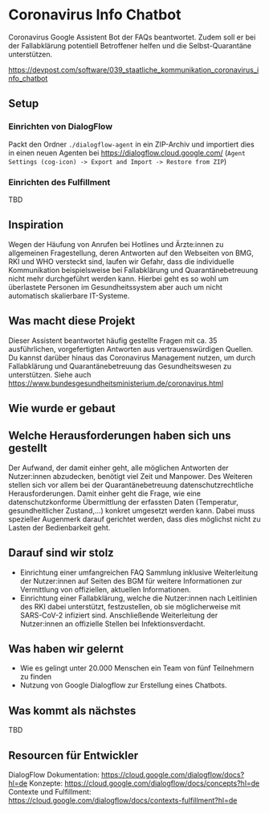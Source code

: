 # Coronavirus Info Chatbot

Coronavirus Google Assistent Bot der FAQs beantwortet. Zudem soll er bei der Fallabklärung potentiell Betroffener helfen und die Selbst-Quarantäne unterstützen.

<https://devpost.com/software/039_staatliche_kommunikation_coronavirus_info_chatbot>

## Setup

### Einrichten von DialogFlow

Packt den Ordner `./dialogflow-agent` in ein ZIP-Archiv und importiert dies in einen neuen Agenten bei <https://dialogflow.cloud.google.com/> (`Agent Settings (cog-icon) -> Export and Import -> Restore from ZIP`)

### Einrichten des Fulfillment

TBD

## Inspiration

Wegen der Häufung von Anrufen bei Hotlines und Ärzte:innen zu allgemeinen Fragestellung, deren Antworten auf den Webseiten von BMG, RKI und WHO versteckt sind, laufen wir Gefahr, dass die individuelle Kommunikation beispielsweise bei Fallabklärung und Quarantänebetreuung nicht mehr durchgeführt werden kann. Hierbei geht es so wohl um überlastete Personen im Gesundheitssystem aber auch um nicht automatisch skalierbare IT-Systeme.

## Was macht diese Projekt

Dieser Assistent beantwortet häufig gestellte Fragen mit ca. 35 ausführlichen, vorgefertigten Antworten aus vertrauenswürdigen Quellen. Du kannst darüber hinaus das Coronavirus Management nutzen, um durch Fallabklärung und Quarantänebetreuung das Gesundheitswesen zu unterstützen. Siehe auch <https://www.bundesgesundheitsministerium.de/coronavirus.html>

## Wie wurde er gebaut

## Welche Herausforderungen haben sich uns gestellt

Der Aufwand, der damit einher geht, alle möglichen Antworten der Nutzer:innen abzudecken, benötigt viel Zeit und Manpower. Des Weiteren stellen sich vor allem bei der Quarantänebetreuung datenschutzrechtliche Herausforderungen. Damit einher geht die Frage, wie eine datenschutzkonforme Übermittlung der erfassten Daten (Temperatur, gesundheitlicher Zustand,...) konkret umgesetzt werden kann. Dabei muss spezieller Augenmerk darauf gerichtet werden, dass dies möglichst nicht zu Lasten der Bedienbarkeit geht.

## Darauf sind wir stolz

* Einrichtung einer umfangreichen FAQ Sammlung inklusive Weiterleitung der Nutzer:innen auf Seiten des BGM für weitere Informationen zur Vermittlung von offiziellen, aktuellen Informationen.
* Einrichtung einer Fallabklärung, welche die Nutzer:innen nach Leitlinien des RKI dabei unterstützt, festzustellen, ob sie möglicherweise mit SARS-CoV-2 infiziert sind. Anschließende Weiterleitung der Nutzer:innen an offizielle Stellen bei Infektionsverdacht.

## Was haben wir gelernt

* Wie es gelingt unter 20.000 Menschen ein Team von fünf Teilnehmern zu finden
* Nutzung von Google Dialogflow zur Erstellung eines Chatbots.

## Was kommt als nächstes

TBD

## Resourcen für Entwickler

DialogFlow Dokumentation: <https://cloud.google.com/dialogflow/docs?hl=de>
Konzepte: <https://cloud.google.com/dialogflow/docs/concepts?hl=de>
Contexte und Fulfillment: <https://cloud.google.com/dialogflow/docs/contexts-fulfillment?hl=de>
